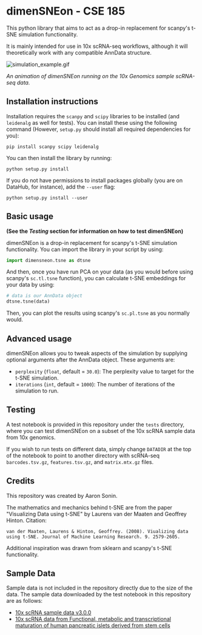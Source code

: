 # dimenSNEon - CSE 185
This python library that aims to act as a drop-in replacement for scanpy's t-SNE simulation functionality.

It is mainly intended for use in 10x scRNA-seq workflows, although it will theoretically work with any compatible AnnData structure.

![simulation_example.gif](simulation_example.gif)

*An animation of dimenSNEon running on the 10x Genomics sample scRNA-seq data.*

## Installation instructions

Installation requires the `scanpy` and `scipy` libraries to be installed (and `leidenalg` as well for tests). You can install these using the following command (However, `setup.py` should install all required dependencies for you):

```shell
pip install scanpy scipy leidenalg
```

You can then install the library by running:

```shell
python setup.py install
```

If you do not have permissions to install packages globally (you are on DataHub, for instance), add the `--user` flag:

```shell
python setup.py install --user
```

## Basic usage

**(See the *Testing* section for information on how to test dimenSNEon)**

dimenSNEon is a drop-in replacement for scanpy's t-SNE simulation functionality. You can import the library in your script by using:

```python
import dimensneon.tsne as dtsne
```

And then, once you have run PCA on your data (as you would before using scanpy's `sc.tl.tsne` function), you can calculate t-SNE embeddings for your data by using:

```python
# data is our AnnData object
dtsne.tsne(data)
```

Then, you can plot the results using scanpy's `sc.pl.tsne` as you normally would.

## Advanced usage

dimenSNEon allows you to tweak aspects of the simulation by supplying optional arguments after the AnnData object. These arguments are:

- `perplexity` (`float`, default = `30.0`): The perplexity value to target for the t-SNE simulation.
- `iterations` (`int`, default = `1000`): The number of iterations of the simulation to run.

## Testing

A test notebook is provided in this repository under the `tests` directory, where you can test dimenSNEon on a subset of the 10x scRNA sample data from 10x genomics.

If you wish to run tests on different data, simply change `DATADIR` at the top of the notebook to point to another directory with scRNA-seq `barcodes.tsv.gz`, `features.tsv.gz`, and `matrix.mtx.gz` files.

## Credits

This repository was created by Aaron Sonin.

The mathematics and mechanics behind t-SNE are from the paper "Visualizing Data using t-SNE" by Laurens van der Maaten and Geoffrey Hinton. Citation: 
```
van der Maaten, Laurens & Hinton, Geoffrey. (2008). Viualizing data using t-SNE. Journal of Machine Learning Research. 9. 2579-2605. 
```

Additional inspiration was drawn from sklearn and scanpy's t-SNE functionality.

## Sample Data

Sample data is not included in the repository directly due to the size of the data.
The sample data downloaded by the test notebook in this repository are as follows:

- [10x scRNA sample data v3.0.0](https://support.10xgenomics.com/single-cell-gene-expression/datasets/3.0.0/pbmc_10k_v3?)
- [10x scRNA data from Functional, metabolic and transcriptional maturation of human pancreatic islets derived from stem cells](https://www.ncbi.nlm.nih.gov/geo/query/acc.cgi?acc=GSE167880)